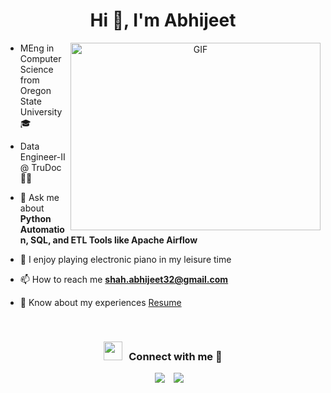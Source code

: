 <h1 align="center">Hi 👋, I'm Abhijeet</a></h1>

<a target="_blank" align="center">
  <img align="right" top="500" height="300" width="400" alt="GIF" src="https://media.giphy.com/media/SWoSkN6DxTszqIKEqv/giphy.gif">
</a>

- MEng in Computer Science from Oregon State University 🎓

- Data Engineer-II @ TruDoc 🧑‍💻

- 💬 Ask me about **Python Automation, SQL, and ETL Tools like Apache Airflow**
  
- 🎹 I enjoy playing electronic piano in my leisure time

- 📫 How to reach me **shah.abhijeet32@gmail.com**

- 📄 Know about my experiences <a href="https://github.com/abhijeetshah15/Abhijeet_Shah---Resume/blob/main/Abhijeet_Shah__Resume.pdf" target="blank">Resume</a>
<br/>
<h3 align="center" > <img src="https://media.giphy.com/media/iY8CRBdQXODJSCERIr/giphy.gif" width="30" height="30" style="margin-right: 10px;">Connect with me 🤝 </h3>

<p align="center">

 <div align="center"  class="icons-social" style="margin-left: 10px;">
        <a style="margin-left: 10px;"  target="_blank" href="https://www.linkedin.com/in/abhijeet-shah-150199/">
			<img src="https://img.icons8.com/doodle/40/000000/linkedin--v2.png"></a>
        <a style="margin-left: 10px;" target="_blank" href="https://github.com/abhijeetshah15">
			<img src="https://img.icons8.com/doodle/40/000000/github--v1.png"></a>
</div>
</p>
